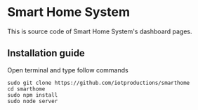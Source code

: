 # Smart Home System

This is source code of Smart Home System's dashboard pages. 

## Installation guide
Open terminal and type follow commands 
```
sudo git clone https://github.com/iotproductions/smarthome
cd smarthome
sudo npm install
sudo node server
```
